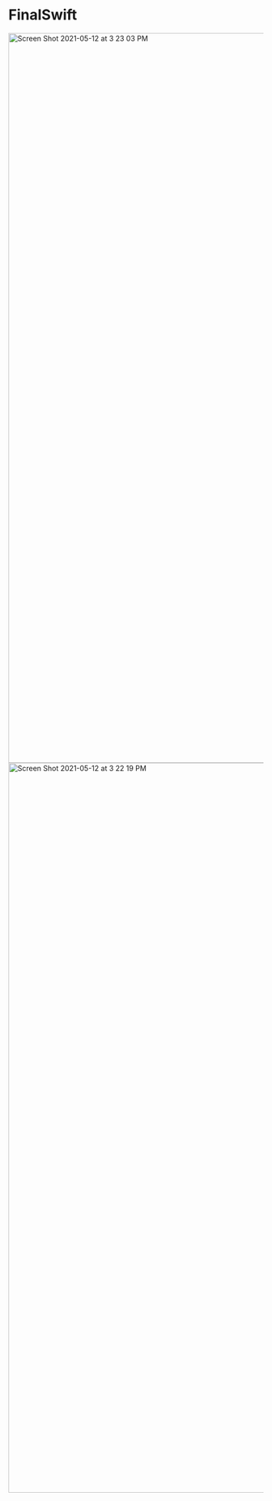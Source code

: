 # FinalSwift

<img width="1440" alt="Screen Shot 2021-05-12 at 3 23 03 PM" src="https://user-images.githubusercontent.com/48463721/118032687-f3366900-b335-11eb-8795-c6b0906a427e.png">

<img width="1440" alt="Screen Shot 2021-05-12 at 3 22 19 PM" src="https://user-images.githubusercontent.com/48463721/118032594-d863f480-b335-11eb-85fd-f68a44e5b9b0.png">
